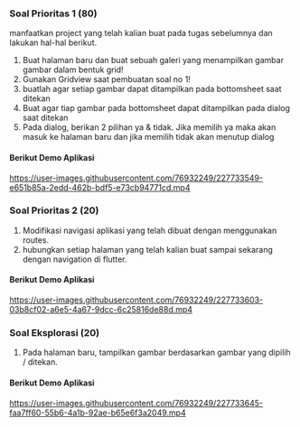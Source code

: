 ### Soal Prioritas 1 (80)

manfaatkan project yang telah kalian buat pada tugas sebelumnya dan lakukan hal-hal berikut. 

1. Buat halaman baru dan buat sebuah galeri yang menampilkan gambar gambar dalam bentuk grid!
2. Gunakan Gridview saat pembuatan soal no 1!
3. buatlah agar setiap gambar dapat ditampilkan pada bottomsheet saat ditekan
4. Buat agar tiap gambar pada bottomsheet dapat ditampilkan pada dialog saat ditekan
5. Pada dialog, berikan 2 pilihan ya & tidak. Jika memilih ya maka akan masuk ke halaman baru dan jika memilih tidak akan menutup dialog

#### Berikut Demo Aplikasi
https://user-images.githubusercontent.com/76932249/227733549-e651b85a-2edd-462b-bdf5-e73cb94771cd.mp4

### Soal Prioritas 2 (20)

1. Modifikasi navigasi aplikasi yang telah dibuat dengan menggunakan routes.
2. hubungkan setiap halaman yang telah kalian buat sampai sekarang dengan navigation di flutter.

#### Berikut Demo Aplikasi
https://user-images.githubusercontent.com/76932249/227733603-03b8cf02-a6e5-4a67-9dcc-6c25816de88d.mp4

### Soal Eksplorasi (20)

1. Pada halaman baru, tampilkan gambar berdasarkan gambar yang dipilih / ditekan.

#### Berikut Demo Aplikasi
https://user-images.githubusercontent.com/76932249/227733645-faa7ff60-55b6-4a1b-92ae-b65e6f3a2049.mp4
